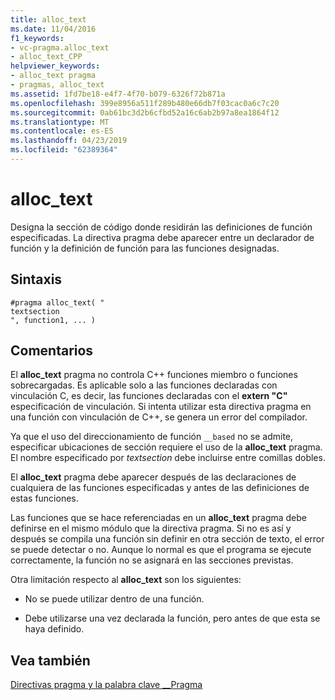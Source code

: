```yaml
---
title: alloc_text
ms.date: 11/04/2016
f1_keywords:
- vc-pragma.alloc_text
- alloc_text_CPP
helpviewer_keywords:
- alloc_text pragma
- pragmas, alloc_text
ms.assetid: 1fd7be18-e4f7-4f70-b079-6326f72b871a
ms.openlocfilehash: 399e8956a511f289b480e66db7f03cac0a6c7c20
ms.sourcegitcommit: 0ab61bc3d2b6cfbd52a16c6ab2b97a8ea1864f12
ms.translationtype: MT
ms.contentlocale: es-ES
ms.lasthandoff: 04/23/2019
ms.locfileid: "62389364"
---
```

# <a name="alloctext"></a>alloc_text
Designa la sección de código donde residirán las definiciones de función especificadas. La directiva pragma debe aparecer entre un declarador de función y la definición de función para las funciones designadas.

## <a name="syntax"></a>Sintaxis

```
#pragma alloc_text( "
textsection
", function1, ... )
```

## <a name="remarks"></a>Comentarios

El **alloc_text** pragma no controla C++ funciones miembro o funciones sobrecargadas. Es aplicable solo a las funciones declaradas con vinculación C, es decir, las funciones declaradas con el **extern "C"** especificación de vinculación. Si intenta utilizar esta directiva pragma en una función con vinculación de C++, se genera un error del compilador.

Ya que el uso del direccionamiento de función `__based` no se admite, especificar ubicaciones de sección requiere el uso de la **alloc_text** pragma. El nombre especificado por *textsection* debe incluirse entre comillas dobles.

El **alloc_text** pragma debe aparecer después de las declaraciones de cualquiera de las funciones especificadas y antes de las definiciones de estas funciones.

Las funciones que se hace referenciadas en un **alloc_text** pragma debe definirse en el mismo módulo que la directiva pragma. Si no es así y después se compila una función sin definir en otra sección de texto, el error se puede detectar o no. Aunque lo normal es que el programa se ejecute correctamente, la función no se asignará en las secciones previstas.

Otra limitación respecto al **alloc_text** son los siguientes:

- No se puede utilizar dentro de una función.

- Debe utilizarse una vez declarada la función, pero antes de que esta se haya definido.

## <a name="see-also"></a>Vea también

[Directivas pragma y la palabra clave __Pragma](../preprocessor/pragma-directives-and-the-pragma-keyword.md)